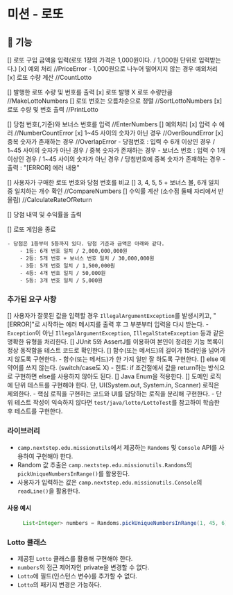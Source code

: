 # 미션 - 로또

## 🚀 기능
[] 로또 구입 금액을 입력(로또 1장의 가격은 1,000원이다. / 1,000원 단위로 입력받는다.)
    [x] 예외 처리 //PriceError
        - 1,000원으로 나누어 떨어지지 않는 경우 예외처리
    [x] 로또 수량 계산 //CountLotto    
    
[] 발행한 로또 수량 및 번호를 출력
    [x] 로또 발행 X 로또 수량만큼  //MakeLottoNumbers
    [] 로또 번호는 오름차순으로 정렬     //SortLottoNumbers
    [x] 로또 수량 및 번호 출력    //PrintLotto

[] 당첨 번호(,기준)와 보너스 번호를 입력   //EnterNumbers
    [] 예외처리
      [x] 입력 수 에러 //NumberCountError
      [x] 1~45 사이의 숫자가 아닌 경우  //OverBoundError
      [x] 중복 숫자가 존재하는 경우  //OverlapError
      - 당첨번호 : 입력 수 6개 이상인 경우 / 1~45 사이의 숫자가 아닌 경우 / 중복 숫자가 존재하는 경우
      - 보너스 번호 : 입력 수 1개 이상인 경우 / 1~45 사이의 숫자가 아닌 경우 / 당첨번호에 중복 숫자가 존재하는 경우
      - 출력 : "[ERROR] 에러 내용"

[] 사용자가 구매한 로또 번호와 당첨 번호를 비교
    [] 3, 4, 5, 5 + 보너스 볼, 6개 일치 중 일치하는 개수 확인   //CompareNumbers
    [] 수익률 계산 (소수점 둘째 자리에서 반올림) //CalculateRateOfReturn

[] 당첨 내역 및 수익률을 출력  

[] 로또 게임을 종료

```
- 당첨은 1등부터 5등까지 있다. 당첨 기준과 금액은 아래와 같다.
    - 1등: 6개 번호 일치 / 2,000,000,000원
    - 2등: 5개 번호 + 보너스 번호 일치 / 30,000,000원
    - 3등: 5개 번호 일치 / 1,500,000원
    - 4등: 4개 번호 일치 / 50,000원
    - 5등: 3개 번호 일치 / 5,000원
```

### 추가된 요구 사항
[] 사용자가 잘못된 값을 입력할 경우 `IllegalArgumentException`를 발생시키고, "[ERROR]"로 시작하는 에러 메시지를 출력 후 그 부분부터 입력을 다시 받는다.
    - `Exception`이 아닌 `IllegalArgumentException`, `IllegalStateException` 등과 같은 명확한 유형을 처리한다.
[] JUnit 5와 AssertJ를 이용하여 본인이 정리한 기능 목록이 정상 동작함을 테스트 코드로 확인한다.
[] 함수(또는 메서드)의 길이가 15라인을 넘어가지 않도록 구현한다.
    - 함수(또는 메서드)가 한 가지 일만 잘 하도록 구현한다.
[] else 예약어를 쓰지 않는다. (switch/case도 X)
    - 힌트: if 조건절에서 값을 return하는 방식으로 구현하면 else를 사용하지 않아도 된다.
[] Java Enum을 적용한다.
[] 도메인 로직에 단위 테스트를 구현해야 한다. 단, UI(System.out, System.in, Scanner) 로직은 제외한다.
    - 핵심 로직을 구현하는 코드와 UI를 담당하는 로직을 분리해 구현한다.
    - 단위 테스트 작성이 익숙하지 않다면 `test/java/lotto/LottoTest`를 참고하여 학습한 후 테스트를 구현한다.

### 라이브러리
- `camp.nextstep.edu.missionutils`에서 제공하는 `Randoms` 및 `Console` API를 사용하여 구현해야 한다.
- Random 값 추출은 `camp.nextstep.edu.missionutils.Randoms`의 `pickUniqueNumbersInRange()`를 활용한다.
- 사용자가 입력하는 값은 `camp.nextstep.edu.missionutils.Console`의 `readLine()`을 활용한다.
#### 사용 예시
```java
     List<Integer> numbers = Randoms.pickUniqueNumbersInRange(1, 45, 6);
```

### Lotto 클래스
- 제공된 `Lotto` 클래스를 활용해 구현해야 한다.
- `numbers`의 접근 제어자인 private을 변경할 수 없다.
- `Lotto`에 필드(인스턴스 변수)를 추가할 수 없다.
- `Lotto`의 패키지 변경은 가능하다.


